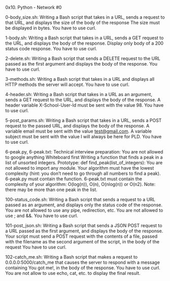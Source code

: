 0x10. Python - Network #0


0-body_size.sh: Writing a Bash script that takes in a URL, sends a request to that URL, and displays the size of the body of the response The size must be displayed in bytes. You have to use curl.

1-body.sh: Writing a Bash script that takes in a URL, sends a GET request to the URL, and displays the body of the response. Display only body of a 200 status code response. You have to use curl.

2-delete.sh: Writing a Bash script that sends a DELETE request to the URL passed as the first argument and displays the body of the response. You have to use curl.

3-methods.sh: Writing a Bash script that takes in a URL and displays all HTTP methods the server will accept. You have to use curl.

4-header.sh: Writing a Bash script that takes in a URL as an argument, sends a GET request to the URL, and displays the body of the response. A header variable X-School-User-Id must be sent with the value 98. You have to use curl.

5-post_params.sh: Writing a Bash script that takes in a URL, sends a POST request to the passed URL, and displays the body of the response. A variable email must be sent with the value test@gmail.com. A variable subject must be sent with the value I will always be here for PLD. You have to use curl.

6-peak.py, 6-peak.txt: Technical interview preparation: You are not allowed to google anything Whiteboard first Writing a function that finds a peak in a list of unsorted integers. Prototype: def find_peak(list_of_integers): You are not allowed to import any module. Your algorithm must have the lowest complexity (hint: you don’t need to go through all numbers to find a peak). 6-peak.py must contain the function. 6-peak.txt must contain the complexity of your algorithm: O(log(n)), O(n), O(nlog(n)) or O(n2). Note: there may be more than one peak in the list.

100-status_code.sh: Writing a Bash script that sends a request to a URL passed as an argument, and displays only the status code of the response. You are not allowed to use any pipe, redirection, etc. You are not allowed to use ; and &&. You have to use curl.

101-post_json.sh: Writing a Bash script that sends a JSON POST request to a URL passed as the first argument, and displays the body of the response. Your script must send a POST request with the contents of a file, passed with the filename as the second argument of the script, in the body of the request You have to use curl.

102-catch_me.sh: Writing a Bash script that makes a request to 0.0.0.0:5000/catch_me that causes the server to respond with a message containing You got me!, in the body of the response. You have to use curl. You are not allow to use echo, cat, etc. to display the final result.
